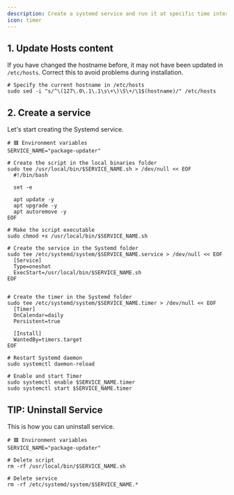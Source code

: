 ```yaml
---
description: Create a systemd service and run it at specific time intervals.
icon: timer
---
```


## 1. Update Hosts content

If you have changed the hostname before, it may not have been updated in `/etc/hosts`. Correct this to avoid problems during installation.

```shell
# Specify the current hostname in /etc/hosts
sudo sed -i "s/^\(127\.0\.1\.1\s\+\)\S\+/\1$(hostname)/" /etc/hosts
```

## 2. Create a service

Let's start creating the Systemd service.

```shell
# 🟥 Environment variables
SERVICE_NAME="package-updater"

# Create the script in the local binaries folder
sudo tee /usr/local/bin/$SERVICE_NAME.sh > /dev/null << EOF
  #!/bin/bash

  set -e

  apt update -y
  apt upgrade -y
  apt autoremove -y
EOF

# Make the script executable
sudo chmod +x /usr/local/bin/$SERVICE_NAME.sh

# Create the service in the Systemd folder
sudo tee /etc/systemd/system/$SERVICE_NAME.service > /dev/null << EOF
  [Service]
  Type=oneshot
  ExecStart=/usr/local/bin/$SERVICE_NAME.sh
EOF


# Create the timer in the Systemd folder
sudo tee /etc/systemd/system/$SERVICE_NAME.timer > /dev/null << EOF
  [Timer]
  OnCalendar=daily
  Persistent=true

  [Install]
  WantedBy=timers.target
EOF

# Restart Systemd daemon
sudo systemctl daemon-reload

# Enable and start Timer
sudo systemctl enable $SERVICE_NAME.timer
sudo systemctl start $SERVICE_NAME.timer
```

## TIP: Uninstall Service

This is how you can uninstall service.

```shell
# 🟥 Environment variables
SERVICE_NAME="package-updater"

# Delete script
rm -rf /usr/local/bin/$SERVICE_NAME.sh

# Delete service
rm -rf /etc/systemd/system/$SERVICE_NAME.*
```
